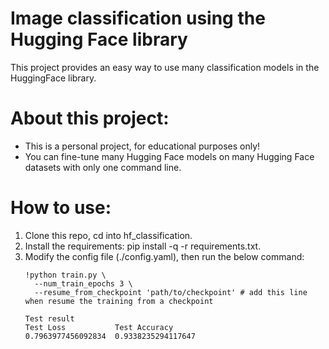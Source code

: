 # Image classification using the Hugging Face library
This project provides an easy way to use many classification models in the HuggingFace library.
# About this project:
- This is a personal project, for educational purposes only!
- You can fine-tune many Hugging Face models on many Hugging Face datasets with only one command line.
# How to use:
1. Clone this repo, cd into hf_classification.
2. Install the requirements: pip install -q -r requirements.txt.
3. Modify the config file (./config.yaml), then run the below command:
    ```
    !python train.py \
      --num_train_epochs 3 \
      --resume_from_checkpoint 'path/to/checkpoint' # add this line when resume the training from a checkpoint
    ```
    ```
    Test result
    Test Loss	        Test Accuracy
    0.7963977456092834	0.9338235294117647
    ```
